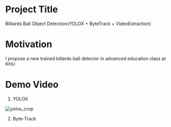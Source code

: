 Project Title
==============
Billiards Ball Object Detection(YOLOX + ByteTrack + VideoExtraction)

Motivation
===============
I propose a new trained billards ball detector in advanced education class at KHU

Demo Video
============
1. YOLOX

![yolox_crop](https://user-images.githubusercontent.com/87460971/174051289-34685a51-e170-477f-85ad-ee132a2f446d.gif)


2. Byte-Track
